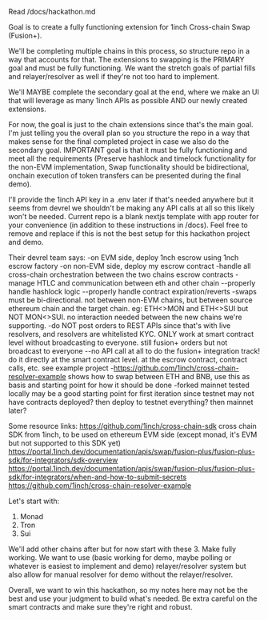 Read /docs/hackathon.md

Goal is to create a fully functioning extension for 1inch Cross-chain Swap (Fusion+).

We'll be completing multiple chains in this process, so structure repo in a way that accounts for that. The extensions to swapping is the PRIMARY goal and must be fully functioning. We want the stretch goals of partial fills and relayer/resolver as well if they're not too hard to implement.

We'll MAYBE complete the secondary goal at the end, where we make an UI that will leverage as many 1inch APIs as possible AND our newly created extensions.

For now, the goal is just to the chain extensions since that's the main goal. I'm just telling you the overall plan so you structure the repo in a way that makes sense for the final completed project in case we also do the secondary goal.
IMPORTANT goal is that it must be fully functioning and meet all the requirements (Preserve hashlock and timelock functionality for the non-EVM implementation, Swap functionality should be bidirectional, onchain execution of token transfers can be presented during the final demo).

I'll provide the 1inch API key in a .env later if that's needed anywhere but it seems from devrel we shouldn't be making any API calls at all so this likely won't be needed.
Current repo is a blank nextjs template with app router for your convenience (in addition to these instructions in /docs). Feel free to remove and replace if this is not the best setup for this hackathon project and demo.

Their devrel team says:
-on EVM side, deploy 1nch escrow using 1nch escrow factory
-on non-EVM side, deploy my escrow contract
-handle all cross-chain orchestration between the two chains escrow contracts
-manage HTLC and communication between eth and other chain
--properly handle hashlock logic
--properly handle contract expiration/reverts
-swaps must be bi-directional. not between non-EVM chains, but between source ethereum chain and the target chain. eg: ETH<>MON and ETH<>SUI but NOT MON<>SUI. no interaction needed between the new chains we're supporting.
-do NOT post orders to REST APIs since that's with live resolvers, and resolvers are whitelisted KYC. ONLY work at smart contract level without broadcasting to everyone. still fusion+ orders but not broadcast to everyone
--no API call at all to do the fusion+ integration track! do it directly at the smart contract level. at the escrow contract, contract calls, etc. see example project 
-https://github.com/1inch/cross-chain-resolver-example shows how to swap between ETH and BNB, use this as basis and starting point for how it should be done
-forked mainnet tested locally may be a good starting point for first iteration since testnet may not have contracts deployed? then deploy to testnet everything? then mainnet later?

Some resource links:
https://github.com/1inch/cross-chain-sdk cross chain SDK from 1inch, to be used on ethereum EVM side (except monad, it's EVM but not supported to this SDK yet)
https://portal.1inch.dev/documentation/apis/swap/fusion-plus/fusion-plus-sdk/for-integrators/sdk-overview
https://portal.1inch.dev/documentation/apis/swap/fusion-plus/fusion-plus-sdk/for-integrators/when-and-how-to-submit-secrets
https://github.com/1inch/cross-chain-resolver-example 

Let's start with:
1) Monad
2) Tron
3) Sui

We'll add other chains after but for now start with these 3. Make fully working. We want to use (basic working for demo, maybe polling or whatever is easiest to implement and demo) relayer/resolver system but also allow for manual resolver for demo without the relayer/resolver.

Overall, we want to win this hackathon, so my notes here may not be the best and use your judgment to build what's needed. Be extra careful on the smart contracts and make sure they're right and robust.
